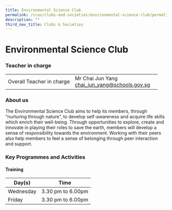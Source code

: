 ```yaml
---
title: Environmental Science Club
permalink: /ccas/clubs-and-societies/environmental-science-club/permalink/
description: ""
third_nav_title: Clubs & Societies
---
```

Environmental Science Club
==========================

### Teacher in charge

|  |  |  |
|---|---|---|
| Overall Teacher in charge | Mr Chai Jun Yang<br>chai_jun_yang@schools.gov.sg |  |

### About us

The Environmental Science Club aims to help its members, through “nurturing through nature”, to develop self-awareness and acquire life skills which enrich their well-being. Through opportunities to explore, create and innovate in playing their roles to save the earth, members will develop a sense of responsibility towards the environment. Working with their peers also help members to feel a sense of belonging through peer interaction and support.

### Key Programmes and Activities

#### Training

| Day(s) |  Time |
|---|---|
|  Wednesday | 3.30 pm to 6.00pm |
|  Friday |  3.30 pm to 6.00pm |
